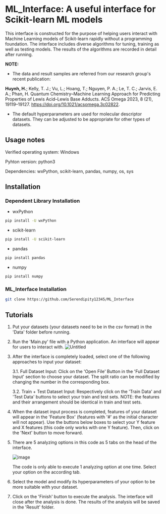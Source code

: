 # ML_Interface: A useful interface for Scikit-learn ML models
This interface is constructed for the purpose of helping users interact with Machine Learning models of Scikit-learn rapidly without a programming foundation. The interface includes diverse algorithms for tuning, training as well as testing models. The results of the algorithms are recorded in detail after running.

**NOTE:**

- The data and result samples are referred from our research group's recent publication:
  
**Huynh, H.**; Kelly, T. J.; Vu, L.; Hoang, T.; Nguyen, P. A.; Le, T. C.; Jarvis, E. A.; Phan, H. Quantum Chemistry–Machine Learning Approach for Predicting Properties of Lewis Acid–Lewis Base Adducts. ACS Omega 2023, 8 (21), 19119–19127. https://doi.org/10.1021/acsomega.3c02822.

- The default hyperparameters are used for molecular descriptor datasets. They can be adjusted to be appropriate for other types of datasets.

## Usage notes
Verified operating system: Windows

Pyhton version: python3

Dependencies: wxPython, scikit-learn, pandas, numpy, os, sys

## Installation
### Dependent Library Installation
- wxPython
```bash
pip install -U wxPython
```
- scikit-learn
```bash
pip install -U scikit-learn
```
- pandas
```bash
pip install pandas
```
- numpy
```bash
pip install numpy
```
### ML_Interface Installation
```bash
git clone https://github.com/Serendipity12345/ML_Interface
```
## Tutorials
1. Put your datasets (your datasets need to be in the csv format) in the 'Data' folder before running.

2. Run the 'Main.py' file with a Python application. An interface will appear for users to interact with.
![Untitled](https://github.com/tmhieuhuynh/ML_Interface/assets/79396138/7a4b60e8-4e07-4949-9468-18452fe56b1d)

3. After the interface is completely loaded, select one of the following approaches to input your dataset:
	
   3.1. Full Dataset Input:
	Click on the 'Open File' Button in the 'Full Dataset Input' section to choose your dataset.
	The split ratio can be modified by changing the number in the corresponding box.

   3.2. Train + Test Dataset Input:
	Respectively click on the 'Train Data' and 'Test Data' buttons to select your train and test sets.
	NOTE: the features and their arrangement should be identical in train and test sets.

4. When the dataset input process is completed, features of your dataset will appear in the 'Feature Box' (features with '#' as the initial character will not appear).
   Use the buttons below boxes to select your Y feature and X features (this code only works with one Y feature).
   Then, click on the 'Next' button to move forward.

5. There are 5 analyzing options in this code as 5 tabs on the head of the interface.
 
   ![image](https://github.com/tmhieuhuynh/ML_Interface/assets/79396138/02de5fc6-2987-436c-8214-47801645533f)
   
   The code is only able to execute 1 analyzing option at one time. Select your option on the according tab.

6. Select the model and modify its hyperparameters of your option to be more suitable with your dataset.

8. Click on the 'Finish' button to execute the analysis. The interface will close after the analysis is done.
   The results of the analysis will be saved in the 'Result' folder.
